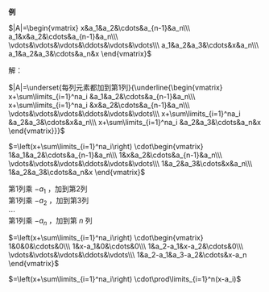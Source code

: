 **例**  
  
$|A|=\begin{vmatrix}  
x&a_1&a_2&\cdots&a_{n-1}&a_n\\\  
a_1&x&a_2&\cdots&a_{n-1}&a_n\\\  
\vdots&\vdots&\vdots&\ddots&\vdots&\vdots\\\  
a_1&a_2&a_3&\cdots&x&a_n\\\  
a_1&a_2&a_3&\cdots&a_n&x  
\end{vmatrix}$  
  
解：  
  
$|A|=\underset{每列元素都加到第1列}{\underline{\begin{vmatrix}  
x+\sum\limits_{i=1}^na_i  
&a_1&a_2&\cdots&a_{n-1}&a_n\\\  
x+\sum\limits_{i=1}^na_i  
&x&a_2&\cdots&a_{n-1}&a_n\\\  
\vdots&\vdots&\vdots&\ddots&\vdots&\vdots\\\  
x+\sum\limits_{i=1}^na_i  
&a_2&a_3&\cdots&x&a_n\\\  
x+\sum\limits_{i=1}^na_i  
&a_2&a_3&\cdots&a_n&x  
\end{vmatrix}}}$  
  
$=\left(x+\sum\limits_{i=1}^na_i\right)  
\cdot\begin{vmatrix}  
1&a_1&a_2&\cdots&a_{n-1}&a_n\\\  
1&x&a_2&\cdots&a_{n-1}&a_n\\\  
\vdots&\vdots&\vdots&\ddots&\vdots&\vdots\\\  
1&a_2&a_3&\cdots&x&a_n\\\  
1&a_2&a_3&\cdots&a_n&x  
\end{vmatrix}$  
  
第1列乘 $-a_1$ ，加到第2列  
第1列乘 $-a_2$ ，加到第3列  
$\cdots$  
第1列乘 $-a_n$ ，加到第 $n$ 列  
  
  
$=\left(x+\sum\limits_{i=1}^na_i\right)  
\cdot\begin{vmatrix}  
1&0&0&\cdots&0\\\  
1&x-a_1&0&\cdots&0\\\  
1&a_2-a_1&x-a_2&\cdots&0\\\  
\vdots&\vdots&\vdots&\ddots&\vdots\\\  
1&a_2-a_1&a_3-a_2&\cdots&x-a_n  
\end{vmatrix}$  
  
$=\left(x+\sum\limits_{i=1}^na_i\right)  
\cdot\prod\limits_{i=1}^n(x-a_i)$  
